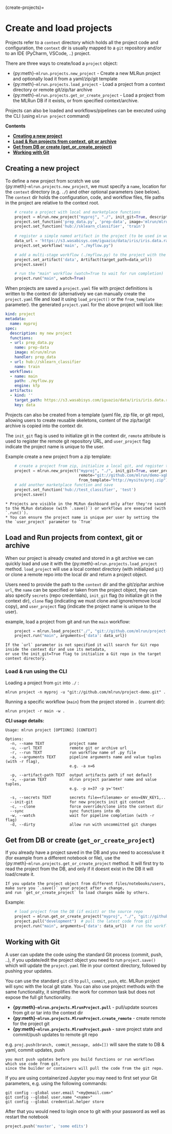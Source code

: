 (create-projects)=
# Create and load projects

Projects refer to a `context` directory which holds all the project code and configuration, the `context` dir is 
usually mapped to a `git` repository and/or to an IDE (PyCharm, VSCode, ..) project.   

There are three ways to create/load a `project` object:
* {py:meth}`~mlrun.projects.new_project`  - Create a new MLRun project and optionally load it from a yaml/zip/git template
* {py:meth}`~mlrun.projects.load_project` - Load a project from a context directory or remote git/zip/tar archive 
* {py:meth}`~mlrun.projects.get_or_create_project` - Load a project from the MLRun DB if it exists, or from specified 
  context/archive. 

Projects can also be loaded and workflows/pipelines can be executed using the CLI (using `mlrun project` command)

**Contents**
- [**Creating a new project**](#creating-a-new-project)
- [**Load & Run projects from context, git or archive**](#load-and-run-projects-from-context-git-or-archive)
- [**Get from DB or create (get_or_create_project)**](#get-from-db-or-create-get-or-create-project)
- [**Working with Git**](#working-with-git)

## Creating a new project

To define a new project from scratch we use {py:meth}`~mlrun.projects.new_project`, we must specify a `name`, 
location for the `context` directory (e.g. `./`) and other optional parameters (see below).
The `context` dir holds the configuration, code, and workflow files, file paths in the project are relative to the context root.

```python
    # create a project with local and marketplace functions
    project = mlrun.new_project("myproj", "./", init_git=True, description="my new project")
    project.set_function('prep_data.py', 'prep-data', image='mlrun/mlrun', handler='prep_data')
    project.set_function('hub://sklearn_classifier', 'train')
    
    # register a simple named artifact in the project (to be used in workflows)  
    data_url = 'https://s3.wasabisys.com/iguazio/data/iris/iris.data.raw.csv'
    project.set_workflow('main', "./myflow.py")

    # add a multi-stage workflow (./myflow.py) to the project with the name 'main' and save the project 
    project.set_artifact('data', Artifact(target_path=data_url))
    project.save()

    # run the "main" workflow (watch=True to wait for run completion)
    project.run("main", watch=True)
```


When projects are saved a `project.yaml` file with project definitions is written to the context dir (alternatively we
can manually create the `project.yaml` file and load it using `load_project()` or the `from_template` parameter).
the generated `project.yaml` for the above project will look like:

```yaml
kind: project
metadata:
  name: myproj
spec:
  description: my new project
  functions:
  - url: prep_data.py
    name: prep-data
    image: mlrun/mlrun
    handler: prep_data
  - url: hub://sklearn_classifier
    name: train
  workflows:
  - name: main
    path: ./myflow.py
    engine: kfp
  artifacts:
  - kind: ''
    target_path: https://s3.wasabisys.com/iguazio/data/iris/iris.data.raw.csv
    key: data
```
 
Projects can also be created from a template (yaml file, zip file, or git repo), allowing users to create reusable skeletons,
content of the zip/tar/git archive is copied into the context dir.

The `init_git` flag is used to initialize git in the context dir, `remote` attribute is used to register the remote 
git repository URL, and `user_project` flag indicate the project name is unique to the user. 

Example create a new project from a zip template:

```python
    # create a project from zip, initialize a local git, and register the git remote path
    project = mlrun.new_project("myproj", "./", init_git=True, user_project=True,
                                remote="git://github.com/mlrun/demo-xgb-project.git",
                                from_template="http://mysite/proj.zip")
    # add another marketplace function and save
    project.set_function('hub://test_classifier', 'test')  
    project.save()      
```

```{admonition} Note
* Projects are visible in the MLRun dashboard only after they're saved to the MLRun database (with `.save()`) or workflows are executed (with `.run()`).
* You can ensure the project name is unique per user by setting the the `user_project` parameter to `True`
```

## Load and Run projects from context, git or archive

When our project is already created and stored in a git archive we can quickly load and use it with the 
{py:meth}`~mlrun.projects.load_project` method. `load_project` will use a local context directory (with initialized `git`) 
or clone a remote repo into the local dir and return a project object.

Users need to provide the path to the `context` dir and the git/zip/tar archive `url`, the `name` can be specified or taken 
from the project object, they can also specify `secrets` (repo credentials), `init_git` flag (to initialize git in the context dir), 
`clone` flag (indicating we must clone and ignore/remove local copy), and `user_project` flag (indicate the project name is unique to the user).

example, load a project from git and run the `main` workflow:

```python
    project = mlrun.load_project("./", "git://github.com/mlrun/project-demo.git")
    project.run("main", arguments={'data': data_url})
```

```{admonition} Note
If the `url` parameter is not specified it will search for Git repo inside the context dir and use its metadata, 
or use the init_git=True flag to initialize a Git repo in the target context directory.
```

### Load & run using the CLI

Loading a project from `git` into `./` :

```
mlrun project -n myproj -u "git://github.com/mlrun/project-demo.git" .
```

Running a specific workflow (`main`) from the project stored in `.` (current dir):

```
mlrun project -r main -w .
```

**CLI usage details:**

```
Usage: mlrun project [OPTIONS] [CONTEXT]

Options:
  -n, --name TEXT           project name
  -u, --url TEXT            remote git or archive url
  -r, --run TEXT            run workflow name of .py file
  -a, --arguments TEXT      pipeline arguments name and value tuples (with -r flag),
                            e.g. -a x=6

  -p, --artifact-path TEXT  output artifacts path if not default
  -x, --param TEXT          mlrun project parameter name and value tuples,
                            e.g. -p x=37 -p y='text'

  -s, --secrets TEXT        secrets file=<filename> or env=ENV_KEY1,..
  --init-git                for new projects init git context
  -c, --clone               force override/clone into the context dir
  --sync                    sync functions into db
  -w, --watch               wait for pipeline completion (with -r flag)
  -d, --dirty               allow run with uncommitted git changes
```

## Get from DB or create (`get_or_create_project`)

If you already have a project saved in the DB and you need to access/use it (for example from a different notebook or file), 
use the {py:meth}`~mlrun.projects.get_or_create_project` method. It will first try to read the project from the DB, 
and only if it doesnt exist in the DB it will load/create it. 

```{admonition} Note
If you update the project object from different files/notebooks/users, make sure you `.save()` your project after a change, 
and run `get_or_create_project` to load changes made by others. 
```

Example:

```python
    # load project from the DB (if exist) or the source repo
    project = mlrun.get_or_create_project("myproj", "./", "git://github.com/mlrun/demo-xgb-project.git")
    project.pull("development")  # pull the latest code from git
    project.run("main", arguments={'data': data_url})  # run the workflow "main"
```


## Working with Git

A user can update the code using the standard Git process (commit, push, ..), if you update/edit the project object you 
need to run `project.save()` which will update the `project.yaml` file in your context directory, followed by pushing your updates.

You can use the standard `git` cli to `pull`, `commit`, `push`, etc. MLRun project will sync with the local git state.
You can also use project methods with the same functionality, it simplifies the work for common task but does not expose the full git functionality.

* **{py:meth}`~mlrun.projects.MlrunProject.pull`** - pull/update sources from git or tar into the context dir
* **{py:meth}`~mlrun.projects.MlrunProject.create_remote`** - create remote for the project git
* **{py:meth}`~mlrun.projects.MlrunProject.push`** - save project state and commit/push updates to remote git repo

e.g. `proj.push(branch, commit_message, add=[])` will save the state to DB & yaml, commit updates, push

```{admonition} Note
you must push updates before you build functions or run workflows which use code from git,
since the builder or containers will pull the code from the git repo.
```

If you are using containerized Jupyter you may need to first set your Git parameters, e.g. using the following commands:

```
git config --global user.email "<my@email.com>"
git config --global user.name "<name>"
git config --global credential.helper store
```

After that you would need to login once to git with your password as well as restart the notebook

``` python
project.push('master', 'some edits')
```